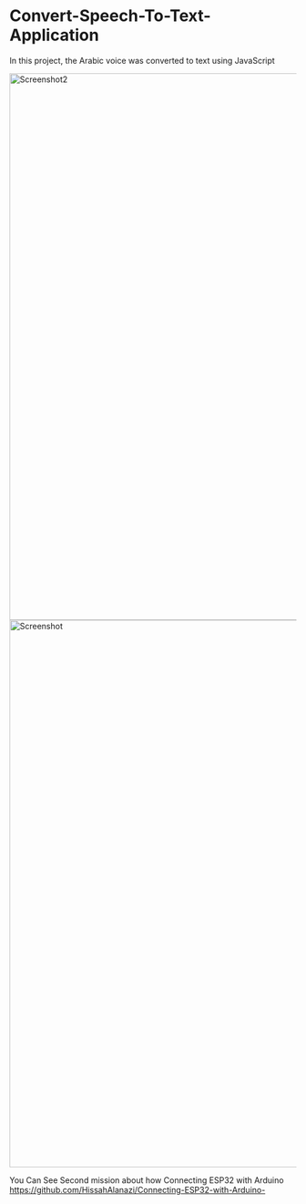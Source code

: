 # Convert-Speech-To-Text-Application 
In this project, the Arabic voice was converted to text using JavaScript
                                                                                                                                                                       
<img width="959" alt="Screenshot2" src="https://user-images.githubusercontent.com/85851678/179468370-1ddfbeb1-1215-4ad3-8961-1763eb1b49f4.png">
                                                                                                                                                                       
                                                                                                                                                                   
<img width="960" alt="Screenshot " src="https://user-images.githubusercontent.com/85851678/179468474-fc8c38f1-0a0b-4001-9349-4db0a3476c7d.png">
                                                                                                                                                                   
You Can See Second mission about how Connecting ESP32 with Arduino 
https://github.com/HissahAlanazi/Connecting-ESP32-with-Arduino-
